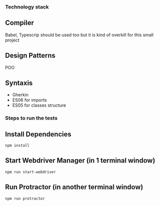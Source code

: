 ### Technology stack

## Compiler
Babel, Typescrip should be used too but it is kind of overkill for this small project

## Design Patterns
POO

## Syntaxis
* Gherkin
* ES06 for imports
* ES05 for classes structure

### Steps to run the tests

## Install Dependencies

```
npm install
```

## Start Webdriver Manager (in 1 terminal window)

```
npm run start-webdriver
```


## Run Protractor (in another terminal window)

```
npm run protractor
```


